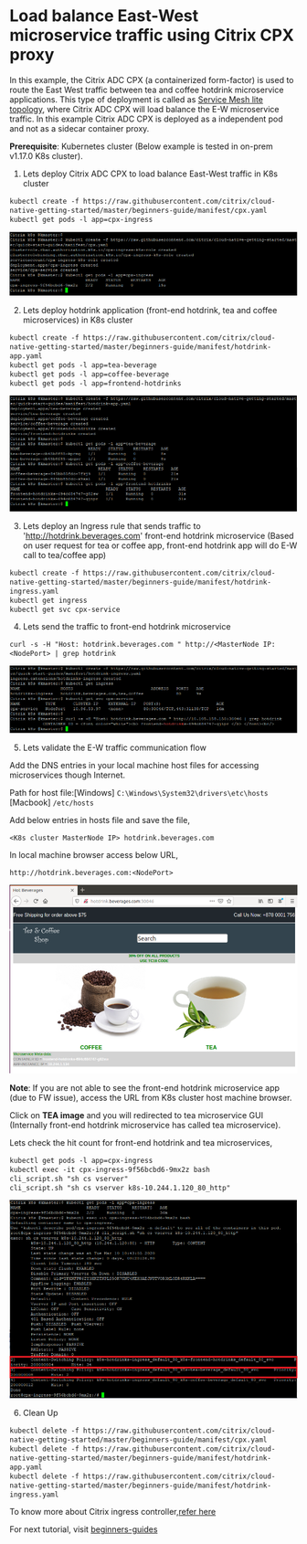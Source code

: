 # Load balance East-West microservice traffic using Citrix CPX proxy
In this example, the Citrix ADC CPX (a containerized form-factor) is used to route the East West traffic between tea and coffee hotdrink microservice applications.
This type of deployment is called as [Service Mesh lite topology](https://developer-docs.citrix.com/projects/citrix-k8s-ingress-controller/en/latest/deploy/service-mesh-lite/), where Citrix ADC CPX will load balance the E-W microservice traffic. In this example Citrix ADC CPX is deployed as a independent pod and not as a sidecar container proxy.

**Prerequisite**: Kubernetes cluster (Below example is tested in on-prem v1.17.0 K8s cluster).

1. Lets deploy Citrix ADC CPX to load balance East-West traffic in K8s cluster
```
kubectl create -f https://raw.githubusercontent.com/citrix/cloud-native-getting-started/master/beginners-guide/manifest/cpx.yaml
kubectl get pods -l app=cpx-ingress
```
![tier2-cic](images/tier2-cpx.png)

2. Lets deploy hotdrink application (front-end hotdrink, tea and coffee microservices) in K8s cluster
```
kubectl create -f https://raw.githubusercontent.com/citrix/cloud-native-getting-started/master/beginners-guide/manifest/hotdrink-app.yaml
kubectl get pods -l app=tea-beverage
kubectl get pods -l app=coffee-beverage
kubectl get pods -l app=frontend-hotdrinks
```
![hotdrink-app](images/hotdrink-app.PNG)

3. Lets deploy an Ingress rule that sends traffic to 'http://hotdrink.beverages.com' front-end hotdrink microservice (Based on user request for tea or coffee app, front-end hotdrink app will do E-W call to tea/coffee app)
```
kubectl create -f https://raw.githubusercontent.com/citrix/cloud-native-getting-started/master/beginners-guide/manifest/hotdrink-ingress.yaml
kubectl get ingress
kubectl get svc cpx-service
```

4. Lets send the traffic to front-end hotdrink microservice
```
curl -s -H "Host: hotdrink.beverages.com " http://<MasterNode IP:<NodePort> | grep hotdrink
```

![hotdrink-ingress](images/hotdrink-ingress.PNG)

5. Lets validate the E-W traffic communication flow

Add the DNS entries in your local machine host files for accessing microservices though Internet.

Path for host file:[Windows] ``C:\Windows\System32\drivers\etc\hosts`` [Macbook] ``/etc/hosts``

Add below entries in hosts file and save the file,
```
<K8s cluster MasterNode IP> hotdrink.beverages.com
```
In local machine browser access below URL,
```
http://hotdrink.beverages.com:<NodePort>
```
![hotdrink-GUI](images/hotdrink-GUI.png)

**Note**: If you are not able to see the front-end hotdrink microservice app (due to FW issue), access the URL from K8s cluster host machine browser.

Click on **TEA image** and you will redirected to tea microservice GUI (Internally front-end hotdrink microservice has called tea microservice).

Lets check the hit count for front-end hotdrink and tea microservices,

```
kubectl get pods -l app=cpx-ingress
kubectl exec -it cpx-ingress-9f56bcbd6-9mx2z bash
cli_script.sh "sh cs vserver"
cli_script.sh "sh cs vserver k8s-10.244.1.120_80_http"
```
![hotdrink-apphit-count](images/hotdrink-apphit-count.PNG)

6. Clean Up
```
kubectl delete -f https://raw.githubusercontent.com/citrix/cloud-native-getting-started/master/beginners-guide/manifest/cpx.yaml
kubectl delete -f https://raw.githubusercontent.com/citrix/cloud-native-getting-started/master/beginners-guide/manifest/hotdrink-app.yaml
kubectl delete -f https://raw.githubusercontent.com/citrix/cloud-native-getting-started/master/beginners-guide/manifest/hotdrink-ingress.yaml
```


To know more about Citrix ingress controller,[refer here](https://github.com/citrix/citrix-k8s-ingress-controller)

For next tutorial, visit [beginners-guides](https://github.com/citrix/cloud-native-getting-started/tree/master/beginners-guide)
